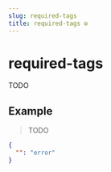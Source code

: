 ```yaml
---
slug: required-tags
title: required-tags ⚙️
---
```

# required-tags
TODO

## Example
> TODO
```json
{
  "": "error"
}
```

